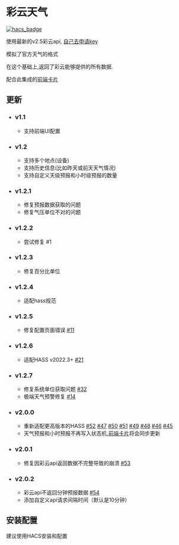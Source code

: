 <!--
 * @Author        : fineemb
 * @Github        : https://github.com/fineemb
 * @Description   : 
 * @Date          : 2020-08-26 16:20:12
 * @LastEditors   : fineemb
 * @LastEditTime  : 2021-04-08 18:45:28
-->

# 彩云天气

[![hacs_badge](https://img.shields.io/badge/HACS-Default-orange.svg)](https://github.com/hacs/integration)

使用最新的v2.5彩云api, [自己去申请key](https://www.caiyunapp.com/dev_center/login.html)

模拟了官方天气的格式

在这个基础上,返回了彩云能够提供的所有数据.

配合此集成的[前端卡片](https://github.com/fineemb/lovelace-colorfulclouds-weather-card)

## 更新

+ ### v1.1
  + 支持前端UI配置
+ ### v1.2
  + 支持多个地点(设备)
  + 支持历史信息(比如昨天或前天天气情况)
  + 支持自定义天级预报和小时级预报的数量
+ ### v1.2.1
  + 修复预报数据获取的问题
  + 修复气压单位不对的问题
+ ### v1.2.2
  + 尝试修复 #1
+ ### v1.2.3
  + 修复百分比单位
+ ### v1.2.4
  + 适配hass规范

+ ### v1.2.5
  + 修复配置页面错误 [#11](https://github.com/fineemb/Colorfulclouds-weather/issues/11)
+ ### v1.2.6
  + 适配HASS v2022.3+ [#21](https://github.com/fineemb/Colorfulclouds-weather/issues/21)
+ ### v1.2.7
  + 修复系统单位获取问题 [#32](https://github.com/fineemb/Colorfulclouds-weather/issues/32)
  + 极端天气预警修复 [#14](https://github.com/fineemb/Colorfulclouds-weather/issues/14)
+ ### v2.0.0
  + 重新适配更高版本的HASS [#52](https://github.com/fineemb/Colorfulclouds-weather/issues/52)
  [#47](https://github.com/fineemb/Colorfulclouds-weather/issues/47)
  [#50](https://github.com/fineemb/Colorfulclouds-weather/issues/50)
  [#51](https://github.com/fineemb/Colorfulclouds-weather/issues/51)
  [#49](https://github.com/fineemb/Colorfulclouds-weather/issues/49)
  [#48](https://github.com/fineemb/Colorfulclouds-weather/issues/48)
  [#46](https://github.com/fineemb/Colorfulclouds-weather/issues/46)
  [#45](https://github.com/fineemb/Colorfulclouds-weather/issues/45)
  + 天气预报和小时预报不再写入状态机,[前端卡片](https://github.com/fineemb/lovelace-colorfulclouds-weather-card)将会同步更新
+ ### v2.0.1
  + 修复因彩云api返回数据不完整导致的崩溃 [#53](https://github.com/fineemb/Colorfulclouds-weather/issues/53)
+ ### v2.0.2
  + 彩云api不返回分钟预报数据 [#54](https://github.com/fineemb/Colorfulclouds-weather/issues/54)
  + 添加自定义api请求间隔时间（默认是10分钟）
  
## 安装配置

建议使用HACS安装和配置
